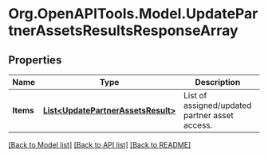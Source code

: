# Org.OpenAPITools.Model.UpdatePartnerAssetsResultsResponseArray

## Properties

Name | Type | Description | Notes
------------ | ------------- | ------------- | -------------
**Items** | [**List&lt;UpdatePartnerAssetsResult&gt;**](UpdatePartnerAssetsResult.md) | List of assigned/updated partner asset access. | [optional] 

[[Back to Model list]](../README.md#documentation-for-models) [[Back to API list]](../README.md#documentation-for-api-endpoints) [[Back to README]](../README.md)

